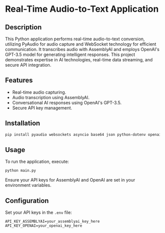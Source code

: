 # Real-Time Audio-to-Text Application

## Description
This Python application performs real-time audio-to-text conversion, utilizing PyAudio for audio capture and WebSocket technology for efficient communication. It transcribes audio with AssemblyAI and employs OpenAI's GPT-3.5 model for generating intelligent responses. This project demonstrates expertise in AI technologies, real-time data streaming, and secure API integration.

## Features
- Real-time audio capturing.
- Audio transcription using AssemblyAI.
- Conversational AI responses using OpenAI's GPT-3.5.
- Secure API key management.

## Installation
```bash
pip install pyaudio websockets asyncio base64 json python-dotenv openai
```

## Usage
To run the application, execute:
```bash
python main.py
```
Ensure your API keys for AssemblyAI and OpenAI are set in your environment variables.

## Configuration
Set your API keys in the `.env` file:
```
API_KEY_ASSEMBLYAI=your_assemblyai_key_here
API_KEY_OPENAI=your_openai_key_here
```
